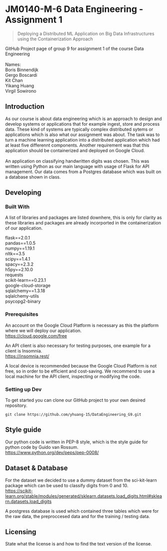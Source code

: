 # JM0140-M-6 Data Engineering - Assignment 1
> Deploying a Distributed ML Application on Big Data Infrastructures using the Containerization Approach

GitHub Project page of group 9 for assignment 1 of the course Data Engineering
<br />
<br />
Names: <br />
Boris Binnendijk <br />
Gergo Boscardi <br />
Kit Chan <br />
Yikang Huang <br />
Virgil Sowirono <br />

## Introduction

As our course is about data engineering which is an approach to design and develop systems or applications that for example ingest, store and process data. These kind of systems are typically complex distributed sytems or applications which is also what our assignment was about. The task was to turn a machine learning application into a distributed application which had at least five differennt components. Another requirement was that this application should be containerized and deployed on Google Cloud.
<br /> <br />
An application on classifying handwritten digits was chosen. This was written using Python as our main language with usage of Flask for API management. Our data comes from a Postgres database which was built on a database shown in class.

## Developing

### Built With
A list of libraries and packages are listed downhere, this is only for clarity as these libraries and packages are already incorported in the containerization of our application.

flask==2.0.1 <br />
pandas==1.0.5 <br />
numpy==1.19.1 <br />
nltk==3.5 <br />
scipy==1.4.1 <br />
spacy==2.3.2 <br />
h5py==2.10.0 <br />
requests <br />
scikit-learn==0.23.1 <br />
google-cloud-storage <br />
sqlalchemy==1.3.18 <br />
sqlalchemy-utils <br />
psycopg2-binary <br />

### Prerequisites
An account on the Google Cloud Platform is necessary as this the platform where we will deploy our application. <br />
https://cloud.google.com/free

An API client is also necessary for testing purposes, one example for a client is Insomnia. <br />
https://insomnia.rest/

A local device is recommended because the Google Cloud Platform is not free, so in order to be efficient and cost-saving. We recommend to use a local machine for the API client, inspecting or modifying the code.

### Setting up Dev

To get started you can clone our GitHub project to your own desired repository.

```shell
git clone https://github.com/yhuang-15/DataEngineering_G9.git
```

## Style guide

Our python code is written in PEP-8 style, which is the style guide for python code by Guido van Rossum.
<br />
https://www.python.org/dev/peps/pep-0008/

## Dataset & Database

For the dataset we decided to use a dummy dataset from the sci-kit-learn package which can be used to classify digits from 0 and 10. <br />
https://scikit-learn.org/stable/modules/generated/sklearn.datasets.load_digits.html#sklearn.datasets.load_digits

A postgress database is used which contained three tables which were for the raw data, the preproccesed data and for the training / testing data.

## Licensing

State what the license is and how to find the text version of the license.
